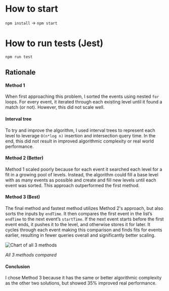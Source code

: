# How to start

`npm install` →
`npm start`

# How to run tests (Jest)

`npm run test`

## Rationale

#### Method 1 
When first approaching this problem, I sorted the events using nested `for` loops. For every event, it iterated through each existing level until it found a match (or not). However, this did not scale well.

#### Interval tree
To try and improve the algorithm, I used interval trees to represent each level to leverage `O(n*log n)` insertion and intersection query time. In the end, this did not result in improved algorithmic complexity or real world performance.

#### Method 2 (Better)
Method 1 scaled poorly because for each event it searched each level for a fit in a growing pool of levels. Instead, the algorithm could fill a base level with as many events as possible and create and fill new levels until each event was sorted. This approach outperformed the first method.

#### Method 3 (Best)
The final method and fastest method utilizes Method 2's approach, but also sorts the inputs by `endTime`. It then compares the first event in the list’s `endTime` to the next event’s `startTime`. If the next event starts before the first event ends, it pushes it to the level, and otherwise stores it for later. It cycles through each event making this comparison and finds fits for events earlier, resulting in fewer queries overall and significantly better scaling.

![Chart of all 3 methods](https://i.imgur.com/3ilmdbP.png)

*All 3 methods compared*

#### Conclusion
I chose Method 3 because it has the same or better algorithmic complexity as the other two solutions, but showed 35% improved real performance.



